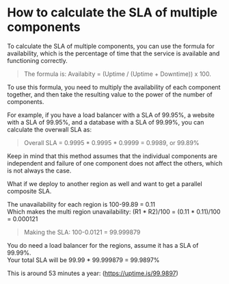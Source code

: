 # How to calculate the SLA of multiple components

To calculate the SLA of multiple components, you can use the formula for availability, which is the percentage of time that the service is available and functioning correctly.

> The formula is: Availabity = (Uptime / (Uptime + Downtime)) x 100.

To use this formula, you need to multiply the availability of each component together, and then take the resulting value to the power of the number of components.

For example, if you have a load balancer with a SLA of 99.95%, a website with a SLA of 99.95%, and a database with a SLA of 99.99%, you can calculate the overwall SLA as:

> Overall SLA = 0.9995 * 0.9995 * 0.9999 = 0.9989, or 99.89%

Keep in mind that this method assumes that the individual components are independent and failure of one component does not affect the others, which is not always the case.  

What if we deploy to another region as well and want to get a parallel composite SLA.

The unavailability for each region is 100-99.89 = 0.11  
Which makes the multi region unavailability: (R1 * R2)/100 = (0.11 * 0.11)/100 = 0.000121  

> Making the SLA: 100-0.0121 = 99.999879

You do need a load balancer for the regions, assume it has a SLA of 99.99%.  
Your total SLA will be 99.99 * 99.999879 = 99.9897%

This is around 53 minutes a year: (https://uptime.is/99.9897)